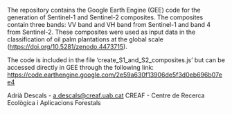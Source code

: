 The repository contains the Google Earth Engine (GEE) code for the generation of Sentinel-1 and Sentinel-2 composites. The composites contain three bands: VV band and VH band from Sentinel-1 and band 4 from Sentinel-2. These composites were used as input data in the classification of oil palm plantations at the global scale (https://doi.org/10.5281/zenodo.4473715).

The code is included in the file ‘create_S1_and_S2_composites.js’ but can be accessed directly in GEE through the following link:
https://code.earthengine.google.com/2e59a630f13906de5f3d0eb696b07ee4

Adrià Descals - a.descals@creaf.uab.cat
CREAF - Centre de Recerca Ecològica i Aplicacions Forestals
